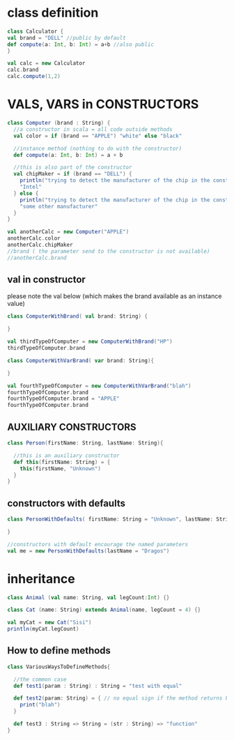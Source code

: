 # class definition 

```scala mdoc
class Calculator {
val brand = "DELL" //public by default
def compute(a: Int, b: Int) = a+b //also public
}

val calc = new Calculator
calc.brand
calc.compute(1,2)

```

# VALS, VARS in CONSTRUCTORS

```scala mdoc
class Computer (brand : String) {
  //a constructor in scala = all code outside methods
  val color = if (brand == "APPLE") "white" else "black"

  //instance method (nothing to do with the constructor)
  def compute(a: Int, b: Int) = a + b

  //this is also part of the constructor
  val chipMaker = if (brand == "DELL") {
    println("trying to detect the manufacturer of the chip in the constructor")
    "Intel"
  } else {
    println("trying to detect the manufacturer of the chip in the constructor")
    "some other manufacturer"
  }
}

val anotherCalc = new Computer("APPLE")
anotherCalc.color
anotherCalc.chipMaker
//brand ( the parameter send to the constructor is not available)
//anotherCalc.brand
```

## val in constructor  
please note the val below (which makes the brand available as an instance value)

```scala mdoc 
class ComputerWithBrand( val brand: String) {

}

val thirdTypeOfComputer = new ComputerWithBrand("HP")
thirdTypeOfComputer.brand

```

```scala mdoc
class ComputerWithVarBrand( var brand: String){

}

val fourthTypeOfComputer = new ComputerWithVarBrand("blah")
fourthTypeOfComputer.brand
fourthTypeOfComputer.brand = "APPLE"
fourthTypeOfComputer.brand

```





##  AUXILIARY CONSTRUCTORS

```scala mdoc
class Person(firstName: String, lastName: String){

  //this is an auxiliary constructor
  def this(firstName: String) = {
    this(firstName, "Unknown")
  }
}
```


## constructors with defaults

```scala mdoc
class PersonWithDefaults( firstName: String = "Unknown", lastName: String = "Unknown"){

}

//constructors with default encourage the named parameters
val me = new PersonWithDefaults(lastName = "Dragos")
```


 # inheritance

```scala mdoc
class Animal (val name: String, val legCount:Int) {}

class Cat (name: String) extends Animal(name, legCount = 4) {}

val myCat = new Cat("Sisi")
println(myCat.legCount)
```



## How to define methods

```scala mdoc
class VariousWaysToDefineMethods{

  //the common case
  def test1(param : String) : String = "test with equal"

  def test2(param: String) = { // no equal sign if the method returns Unit
    print("blah")
  }

  def test3 : String => String = (str : String) => "function"
}

```
